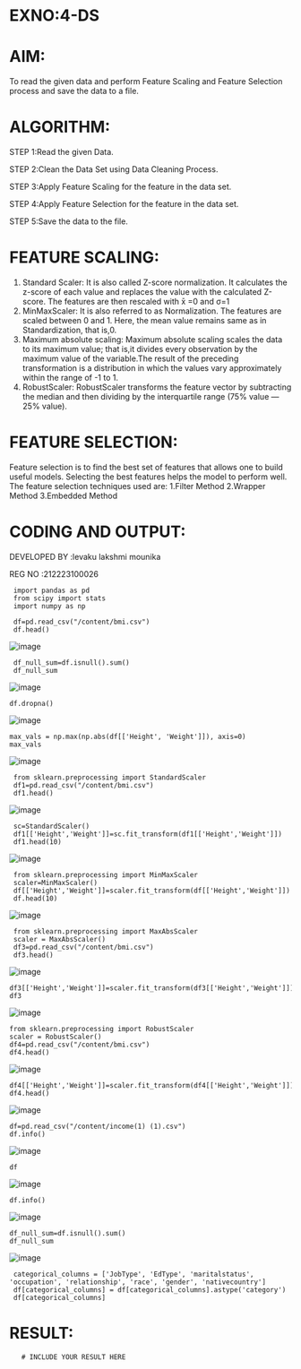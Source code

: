 # EXNO:4-DS
# AIM:
To read the given data and perform Feature Scaling and Feature Selection process and save the
data to a file.

# ALGORITHM:
STEP 1:Read the given Data.

STEP 2:Clean the Data Set using Data Cleaning Process.

STEP 3:Apply Feature Scaling for the feature in the data set.

STEP 4:Apply Feature Selection for the feature in the data set.

STEP 5:Save the data to the file.

# FEATURE SCALING:
1. Standard Scaler: It is also called Z-score normalization. It calculates the z-score of each value and replaces the value with the calculated Z-score. The features are then rescaled with x̄ =0 and σ=1
2. MinMaxScaler: It is also referred to as Normalization. The features are scaled between 0 and 1. Here, the mean value remains same as in Standardization, that is,0.
3. Maximum absolute scaling: Maximum absolute scaling scales the data to its maximum value; that is,it divides every observation by the maximum value of the variable.The result of the preceding transformation is a distribution in which the values vary approximately within the range of -1 to 1.
4. RobustScaler: RobustScaler transforms the feature vector by subtracting the median and then dividing by the interquartile range (75% value — 25% value).

# FEATURE SELECTION:
Feature selection is to find the best set of features that allows one to build useful models. Selecting the best features helps the model to perform well.
The feature selection techniques used are:
1.Filter Method
2.Wrapper Method
3.Embedded Method

# CODING AND OUTPUT:
DEVELOPED BY :levaku lakshmi mounika

REG NO :212223100026

```
 import pandas as pd
 from scipy import stats
 import numpy as np
```
```
 df=pd.read_csv("/content/bmi.csv")
 df.head()
```
![image](https://github.com/user-attachments/assets/caea494b-269e-4303-a994-a62cbdf15a9a)
```
 df_null_sum=df.isnull().sum()
 df_null_sum
```
![image](https://github.com/user-attachments/assets/9ee1d1f4-35b3-49a8-ad82-d31aa16eb0b5)
```
df.dropna()
```
![image](https://github.com/user-attachments/assets/92abe1ee-1f55-4bd2-a507-222fea9a938f)
```
max_vals = np.max(np.abs(df[['Height', 'Weight']]), axis=0)
max_vals
```
![image](https://github.com/user-attachments/assets/a948e606-6b02-496d-8dad-f731a27ee445)
```
 from sklearn.preprocessing import StandardScaler
 df1=pd.read_csv("/content/bmi.csv")
 df1.head()
```
![image](https://github.com/user-attachments/assets/5ca43d8d-70da-4f66-8b18-df21c00b503d)
```
 sc=StandardScaler()
 df1[['Height','Weight']]=sc.fit_transform(df1[['Height','Weight']])
 df1.head(10)
```
![image](https://github.com/user-attachments/assets/4e3ac267-a3a5-4631-a117-50e7793e5c1d)
```
 from sklearn.preprocessing import MinMaxScaler
 scaler=MinMaxScaler()
 df[['Height','Weight']]=scaler.fit_transform(df[['Height','Weight']])
 df.head(10)
```
![image](https://github.com/user-attachments/assets/b0ed4a66-6881-40d5-a056-c755ecd51a0c)
```
 from sklearn.preprocessing import MaxAbsScaler
 scaler = MaxAbsScaler()
 df3=pd.read_csv("/content/bmi.csv")
 df3.head()
```
![image](https://github.com/user-attachments/assets/09b74579-051e-4156-8ddd-a64219f3e4b4)
```
df3[['Height','Weight']]=scaler.fit_transform(df3[['Height','Weight']])
df3
```
![image](https://github.com/user-attachments/assets/bc82bd07-b664-4bc2-a6e6-fe696e7d681c)
```
from sklearn.preprocessing import RobustScaler
scaler = RobustScaler()
df4=pd.read_csv("/content/bmi.csv")
df4.head()
```
![image](https://github.com/user-attachments/assets/6a7d4eee-2fff-40e5-bca2-1b635a03fb16)
```
df4[['Height','Weight']]=scaler.fit_transform(df4[['Height','Weight']])
df4.head()
```
![image](https://github.com/user-attachments/assets/c2d2083c-5f32-4a55-83d6-496b2f7a198a)
```
df=pd.read_csv("/content/income(1) (1).csv")
df.info()
```
![image](https://github.com/user-attachments/assets/a78c72ab-1e5b-47e1-b7e1-b8b9f3c5f392)
```
df
```
![image](https://github.com/user-attachments/assets/1de34510-ac62-4f94-925f-3d0812f41afe)
```
df.info()
```
![image](https://github.com/user-attachments/assets/313775bf-5641-469f-851e-0f21a8cebb45)
```
df_null_sum=df.isnull().sum()
df_null_sum
```
![image](https://github.com/user-attachments/assets/31b9e792-04cb-4554-b422-d3e7d8c8e7e7)
```
 categorical_columns = ['JobType', 'EdType', 'maritalstatus', 'occupation', 'relationship', 'race', 'gender', 'nativecountry']
 df[categorical_columns] = df[categorical_columns].astype('category')
 df[categorical_columns]
```


# RESULT:
       # INCLUDE YOUR RESULT HERE
